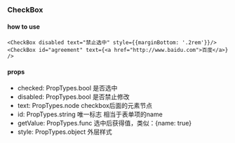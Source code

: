 ### CheckBox

#### how to use
```
<CheckBox disabled text="禁止选中" style={{marginBottom: '.2rem'}}/>
<CheckBox id="agreement" text={<a href="http://www.baidu.com">百度</a>} />
```
#### props
* checked: PropTypes.bool   是否选中
* disabled: PropTypes.bool  是否禁止修改
* text: PropTypes.node  checkbox后面的元素节点
* id: PropTypes.string  唯一标志 相当于表单项的name
* getValue: PropTypes.func  选中后获得值，类似：{name: true}
* style: PropTypes.object  外层样式